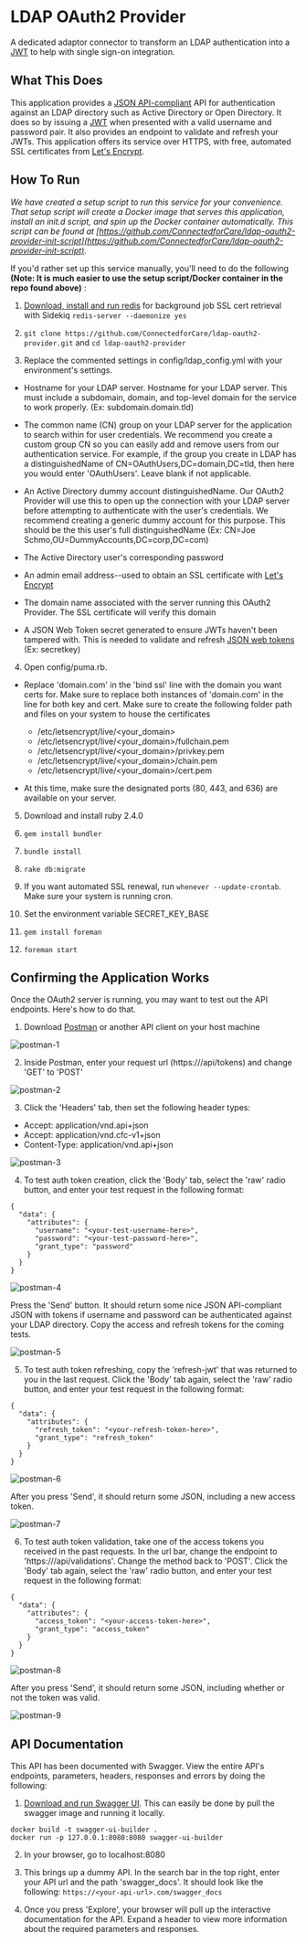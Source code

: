 # LDAP OAuth2 Provider
A dedicated adaptor connector to transform an LDAP authentication into a [JWT](https://jwt.io/) to help with single sign-on integration.

## What This Does
This application provides a [JSON API-compliant](http://jsonapi.org/) API for authentication against an LDAP directory such as Active Directory or Open Directory. It does so by issuing a [JWT](https://jwt.io/) when presented with a valid username and password pair. It also provides an endpoint to validate and refresh your JWTs. This application offers its service over HTTPS, with free, automated SSL certificates from [Let's Encrypt](https://letsencrypt.org/).

## How To Run
*We have created a setup script to run this service for your convenience. That setup script will create a Docker image that serves this application, install an init.d script, and spin up the Docker container automatically. This script can be found at [https://github.com/ConnectedforCare/ldap-oauth2-provider-init-script](https://github.com/ConnectedforCare/ldap-oauth2-provider-init-script).*

If you'd rather set up this service manually, you'll need to do the following **(Note: It is much easier to use the setup script/Docker container in the repo found above)** :

1. [Download, install and run redis](https://redis.io/) for background job SSL cert retrieval with Sidekiq `redis-server --daemonize yes`

2. `git clone https://github.com/ConnectedforCare/ldap-oauth2-provider.git` and `cd ldap-oauth2-provider`

3. Replace the commented settings in config/ldap_config.yml with your environment's settings.

- Hostname for your LDAP server. Hostname for your LDAP server. This must include a subdomain, domain, and top-level domain for the service to work properly. (Ex: subdomain.domain.tld)

- The common name (CN) group on your LDAP server for the application to search within for user credentials. We recommend you create a custom group CN so you can easily add and remove users from our authentication service. For example, if the group you create in LDAP has a distinguishedName of CN=OAuthUsers,DC=domain,DC=tld, then here you would enter 'OAuthUsers'. Leave blank if not applicable.

- An Active Directory dummy account distinguishedName. Our OAuth2 Provider will use this to open up the connection with your LDAP server before attempting to authenticate with the user's credentials. We recommend creating a generic dummy account for this purpose. This should be the this user's full distinguishedName (Ex: CN=Joe Schmo,OU=DummyAccounts,DC=corp,DC=com)

- The Active Directory user's corresponding password

- An admin email address--used to obtain an SSL certificate with [Let's Encrypt](https://letsencrypt.org/)

- The domain name associated with the server running this OAuth2 Provider. The SSL certificate will verify this domain

- A JSON Web Token secret generated to ensure JWTs haven't been tampered with. This is needed to validate and refresh [JSON web tokens](https://jwt.io/) (Ex: secretkey)

4. Open config/puma.rb.

- Replace 'domain.com' in the 'bind ssl' line with the domain you want certs for. Make sure to replace both instances of 'domain.com' in the line for both key and cert. Make sure to create the following folder path and files on your system to house the certificates

  - /etc/letsencrypt/live/<your_domain>
  - /etc/letsencrypt/live/<your_domain>/fullchain.pem
  - /etc/letsencrypt/live/<your_domain>/privkey.pem
  - /etc/letsencrypt/live/<your_domain>/chain.pem
  - /etc/letsencrypt/live/<your_domain>/cert.pem

- At this time, make sure the designated ports (80, 443, and 636) are available on your server.

5. Download and install ruby 2.4.0

6. `gem install bundler`

5. `bundle install`

6. `rake db:migrate`

7. If you want automated SSL renewal, run `whenever --update-crontab`. Make sure your system is running cron.

8. Set the environment variable SECRET_KEY_BASE

9. `gem install foreman`

10. `foreman start`

## Confirming the Application Works
Once the OAuth2 server is running, you may want to test out the API endpoints. Here's how to do that.

1. Download [Postman](https://www.getpostman.com/) or another API client on your host machine

![postman-1](public/postman-1.png)

2. Inside Postman, enter your request url (https://<your-domain>/api/tokens) and change 'GET' to 'POST'

![postman-2](public/postman-2.png)

3. Click the 'Headers' tab, then set the following header types:

  * Accept: application/vnd.api+json
  * Accept: application/vnd.cfc-v1+json
  * Content-Type: application/vnd.api+json

![postman-3](public/postman-3.png)

4. To test auth token creation, click the 'Body' tab, select the 'raw' radio button, and enter your test request in the following format:

```
{
  "data": {
    "attributes": {
      "username": "<your-test-username-here>",
      "password": "<your-test-password-here>",
      "grant_type": "password"
    }
  }
}
```

![postman-4](public/postman-4.png)

Press the 'Send' button. It should return some nice JSON API-compliant JSON with tokens if username and password can be authenticated against your LDAP directory. Copy the access and refresh tokens for the coming tests.

![postman-5](public/postman-5.png)

5. To test auth token refreshing, copy the 'refresh-jwt' that was returned to you in the last request. Click the 'Body' tab again, select the 'raw' radio button, and enter your test request in the following format:

```
{
  "data": {
    "attributes": {
      "refresh_token": "<your-refresh-token-here>",
      "grant_type": "refresh_token"
    }
  }
}
```

![postman-6](public/postman-6.png)

After you press 'Send', it should return some JSON, including a new access token.

![postman-7](public/postman-7.png)

6. To test auth token validation, take one of the access tokens you received in the past requests. In the url bar, change the endpoint to 'https://<your-domain>/api/validations'. Change the method back to 'POST'. Click the 'Body' tab again, select the 'raw' radio button, and enter your test request in the following format:

```
{
  "data": {
    "attributes": {
      "access_token": "<your-access-token-here>",
      "grant_type": "access_token"
    }
  }
}
```

![postman-8](public/postman-8.png)

After you press 'Send', it should return some JSON, including whether or not the token was valid.

![postman-9](public/postman-9.png)

## API Documentation
This API has been documented with Swagger. View the entire API's endpoints, parameters, headers, responses and errors by doing the following:

1. [Download and run Swagger UI](http://swagger.io/docs/swagger-tools/#swagger-ui-documentation-29). This can easily be done by pull the swagger image and running it locally.
```
docker build -t swagger-ui-builder .
docker run -p 127.0.0.1:8080:8080 swagger-ui-builder
```

2. In your browser, go to localhost:8080

3. This brings up a dummy API. In the search bar in the top right, enter your API url and the path 'swagger_docs'. It should look like the following:
`https://<your-api-url>.com/swagger_docs`

4. Once you press 'Explore', your browser will pull up the interactive documentation for the API. Expand a header to view more information about the required parameters and responses.
